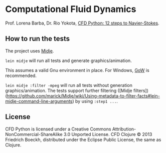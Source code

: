 # Computational Fluid Dynamics

Prof. Lorena Barba, Dr. Rio Yokota, [CFD Python: 12 steps to Navier-Stokes](http://lorenabarba.com/blog/cfd-python-12-steps-to-navier-stokes/).


## How to run the tests

The project uses [Midje](https://github.com/marick/Midje/).

`lein midje` will run all tests and generate graphics/animation.

This assumes a valid Gnu environment in place. For Windows, [GoW](https://github.com/bmatzelle/gow/wiki) is recommended.

`lein midje :filter -mpeg` will run all tests without generation graphics/animation. The tests support further filtering ([Midje filters])(https://github.com/marick/Midje/wiki/Using-metadata-to-filter-facts#lein-midje-command-line-arguments) by using `:step1 ...`.

## License

CFD Python is licensed under a Creative Commons Attribution-NonCommercial-ShareAlike 3.0 Unported License.
CFD Clojure © 2013 Friedrich Boeckh, distributed under the Eclipse Public License, the same as Clojure.
